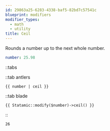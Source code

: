 ```yaml
---
id: 29863a25-6283-4338-baf5-82bd7c57541c
blueprint: modifiers
modifier_types:
  - math
  - utility
title: Ceil
---
```

Rounds a number up to the next whole number.

```yaml
number: 25.98
```

::tabs

::tab antlers
```antlers
{{ number | ceil }}
```
::tab blade
```blade
{{ Statamic::modify($number)->ceil() }}
```
::

```html
26
```

